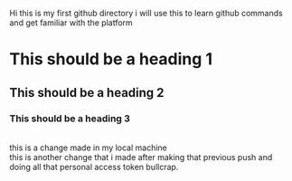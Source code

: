 Hi
this is my first github directory
i will use this to learn github commands and get familiar with the platform

<h1>This should be a heading 1</h1>
<h2>This should be a heading 2</h2>
<h3>This should be a heading 3</h3>

<br>
this is a change made in my local machine
<br>
this is another change that i made after making that previous push and doing all that personal access token bullcrap.